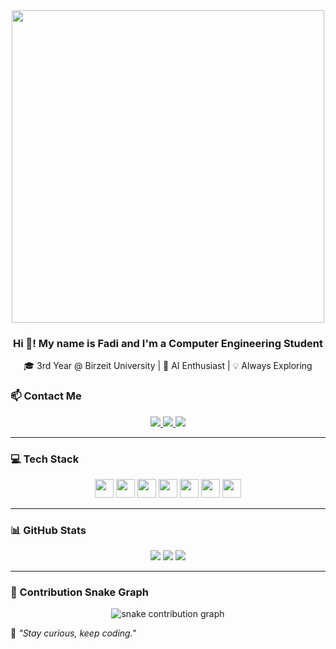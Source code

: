 
<div align="center">
  <img src="https://media1.giphy.com/media/v1.Y2lkPTc5MGI3NjExc3Zha3AyeHpucmN3cXJ4NTUyZDcxMWdvdWs0Z3c2ZHp6c3JmY2xoaSZlcD12MV9pbnRlcm5hbF9naWZfYnlfaWQmY3Q9Zw/NKEt9elQ5cR68/giphy.gif" height="500"/>
</div>

<h3 align="center">Hi 👋! My name is Fadi and I'm a Computer Engineering Student</h3>

<p align="center">🎓 3rd Year @ Birzeit University | 🤖 AI Enthusiast | 💡 Always Exploring</p>

### 📫 Contact Me

<div align="center">
  <a href="https://www.linkedin.com/in/fadi-bassous/" target="_blank">
    <img src="https://img.shields.io/badge/LinkedIn-blue?style=for-the-badge&logo=linkedin" />
  </a>
  <a href="mailto:fadi2004b@gmail.com" target="_blank">
    <img src="https://img.shields.io/badge/Gmail-red?style=for-the-badge&logo=gmail&logoColor=white" />
  </a>
  <a href="https://www.facebook.com/fadifadfod18" target="_blank">
    <img src="https://img.shields.io/badge/Facebook-1877F2?style=for-the-badge&logo=facebook&logoColor=white" />
  </a>
</div>

---

### 💻 Tech Stack

<div align="center">
  <img src="https://cdn.jsdelivr.net/gh/devicons/devicon/icons/python/python-original.svg" height="30"/>
  <img src="https://cdn.jsdelivr.net/gh/devicons/devicon/icons/c/c-original.svg" height="30"/>
  <img src="https://cdn.jsdelivr.net/gh/devicons/devicon/icons/cplusplus/cplusplus-original.svg" height="30"/>
  <img src="https://cdn.jsdelivr.net/gh/devicons/devicon/icons/java/java-original.svg" height="30"/>
  <img src="https://cdn.jsdelivr.net/gh/devicons/devicon/icons/tensorflow/tensorflow-original.svg" height="30"/>
  <img src="https://cdn.jsdelivr.net/gh/devicons/devicon/icons/html5/html5-original.svg" height="30"/>
  <img src="https://cdn.jsdelivr.net/gh/devicons/devicon/icons/css3/css3-original.svg" height="30"/>
</div>

---

### 📊 GitHub Stats

<div align="center">
  <img src="https://github-profile-summary-cards.vercel.app/api/cards/profile-details?username=engFadi&theme=tokyonight" />
  <img src="https://github-profile-summary-cards.vercel.app/api/cards/repos-per-language?username=engFadi&theme=tokyonight" />
  <img src="https://github-profile-summary-cards.vercel.app/api/cards/stats?username=engFadi&theme=tokyonight" />
</div>

---

### 🐍 Contribution Snake Graph

<p align="center">
  <img src="https://github.com/engFadi/engFadi/blob/main/github-user-contribution.svg" alt="snake contribution graph" />
</p>




🧠 *"Stay curious, keep coding."*

